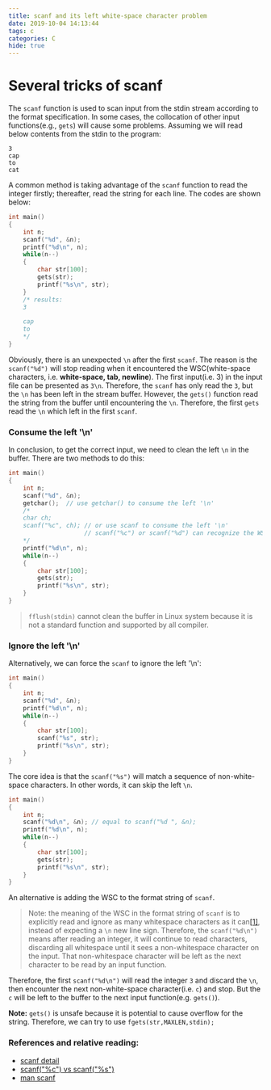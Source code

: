 ```yaml
---
title: scanf and its left white-space character problem
date: 2019-10-04 14:13:44
tags: c
categories: C
hide: true
---
```

# Several tricks of scanf

The `scanf` function is used to scan input from the stdin stream according to the format specification. In some cases, the collocation of other input functions(e.g., `gets`) will cause some problems. Assuming we will read below contents from the stdin to the program:

```
3
cap
to
cat
```
  
A common method is taking advantage of the `scanf` function to read the integer firstly; thereafter, read the string for each line. The codes are shown below:

```c
int main()
{
	int n;
	scanf("%d", &n);
	printf("%d\n", n);
	while(n--)
	{
		char str[100];
		gets(str);
		printf("%s\n", str);
	}
	/* results:
	3

	cap
	to
	*/
}
```
  
Obviously, there is an unexpected `\n` after the first `scanf`. The reason is the `scanf("%d")` will stop reading when it encountered the WSC(white-space characters, i.e. **white-space, tab, newline**). The first input(i.e. 3) in the input file can be presented as `3\n`. Therefore, the `scanf` has only read the `3`, but the `\n` has been left in the stream buffer. However, the `gets()` function read the string from the buffer until encountering the `\n`. Therefore, the first `gets` read the `\n` which left in the first `scanf`.
  
### Consume the left '\n'
In conclusion, to get the correct input, we need to clean the left `\n` in the buffer. There are two methods to do this:

```c
int main()
{
	int n;
	scanf("%d", &n);
	getchar();  // use getchar() to consume the left '\n'
	/* 
	char ch;
	scanf("%c", ch); // or use scanf to consume the left '\n'
					 // scanf("%c") or scanf("%d") can recognize the WSC
	*/
	printf("%d\n", n);
	while(n--)
	{
		char str[100];
		gets(str);
		printf("%s\n", str);
	}
}
```
  
> `fflush(stdin)` cannot clean the buffer in Linux system because it is not a standard function and supported by all compiler.

### Ignore the left '\n'
Alternatively, we can force the `scanf` to ignore the left '\n':

```c
int main()
{
	int n;
	scanf("%d", &n);
	printf("%d\n", n);
	while(n--)
	{
		char str[100];
		scanf("%s", str);
		printf("%s\n", str);
	}
}
```
  
The core idea is that the `scanf("%s")` will match a sequence of non-white-space characters. In other words, it can skip the left `\n`.

```c
int main()
{
	int n;
	scanf("%d\n", &n); // equal to scanf("%d ", &n);
	printf("%d\n", n);
	while(n--)
	{
		char str[100];
		gets(str);
		printf("%s\n", str);
	}
}
```
  
An alternative is adding the WSC to the format string of `scanf`.
> Note: the meaning of the WSC in the format string of `scanf` is to explicitly read and ignore as many whitespace characters as it can[[1]](https://stackoverflow.com/questions/19499060/what-is-the-effect-of-trailing-white-space-in-a-scanf-format-string), instead of expecting a `\n` new line sign. Therefore, the `scanf("%d\n")` means after reading an integer, it will continue to read characters, discarding all whitespace until it sees a non-whitespace character on the input. That non-whitespace character will be left as the next character to be read by an input function.
  
Therefore, the first `scanf("%d\n")` will read the integer `3` and discard the `\n`, then encounter the next non-white-space character(i.e. `c`) and stop. But the `c` will be left to the buffer to the next input function(e.g. `gets()`).
  
**Note:** `gets()` is unsafe because it is potential to cause overflow for the string. Therefore, we can try to use `fgets(str,MAXLEN,stdin);`

### References and relative reading:
- [scanf detail](https://blog.csdn.net/xuelongyinyue/article/details/47358193)
- [scanf("%c") vs scanf("%s")](https://blog.csdn.net/Wmll1234567/article/details/82463573)
- [man scanf](http://www.man7.org/linux/man-pages/man3/scanf.3.html)